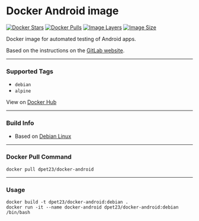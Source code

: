 # Docker Android image

[![Docker Stars](https://img.shields.io/docker/stars/dpet23/docker-android.svg)][hub]
[![Docker Pulls](https://img.shields.io/docker/pulls/dpet23/docker-android.svg)][hub]
[![Image Layers](https://shields.beevelop.com/docker/image/layers/dpet23/docker-android/debian.svg)][hub]
[![Image Size](https://shields.beevelop.com/docker/image/image-size/dpet23/docker-android/debian.svg)][hub]

Docker image for automated testing of Android apps.

Based on the instructions on the [GitLab website](https://about.gitlab.com/2018/10/24/setting-up-gitlab-ci-for-android-projects/).

---

### Supported Tags

* `debian`
* `alpine`

View on [Docker Hub][hub]

---

### Build Info

* Based on [Debian Linux](https://www.debian.org/)

---

### Docker Pull Command

```
docker pull dpet23/docker-android
```

---

### Usage

```
docker build -t dpet23/docker-android:debian .
docker run -it --name docker-android dpet23/docker-android:debian /bin/bash
```

[hub]: https://hub.docker.com/r/dpet23/docker-android

